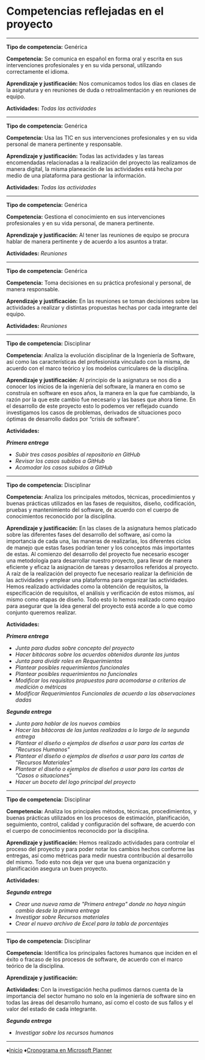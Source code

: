 # Competencias reflejadas en el proyecto 
***
**Tipo de competencia:** Genérica

**Competencia:** Se comunica en español en forma oral y escrita en sus intervenciones profesionales y en su vida personal, utilizando correctamente el idioma.

**Aprendizaje y justificación:** Nos comunicamos todos los días en clases de la asignatura y en reuniones de duda o retroalimentación y en reuniones de equipo.

**Actividades:** *Todas las actividades*
***
**Tipo de competencia:** Genérica

**Competencia:** Usa las TIC en sus intervenciones profesionales y en su vida personal de manera pertinente y responsable.

**Aprendizaje y justificación:** Todas las actividades y las tareas encomendadas relacionadas a la realización del proyecto las realizamos de manera digital, la misma planeación de las actividades está hecha por medio de una plataforma para gestionar la información.

**Actividades:** *Todas las actividades*
***
**Tipo de competencia:** Genérica

**Competencia:** Gestiona el conocimiento en sus intervenciones profesionales y en su vida personal, de manera pertinente.

**Aprendizaje y justificación:** Al tener las reuniones de equipo se procura hablar de manera pertinente y de acuerdo a los asuntos a tratar.

**Actividades:** *Reuniones*
***
**Tipo de competencia:** Genérica

**Competencia:** Toma decisiones en su práctica profesional y personal, de manera responsable.

**Aprendizaje y justificación:** En las reuniones se toman decisiones sobre las actividades a realizar y distintas propuestas hechas por cada integrante del equipo.

**Actividades:** *Reuniones*
***

**Tipo de competencia:** Disciplinar

**Competencia:** Analiza la evolución disciplinar de la Ingeniería de Software, así como las características del profesionista vinculado con la misma, de acuerdo con el marco teórico y los modelos curriculares de la disciplina.

**Aprendizaje y justificación:** Al principio de la asignatura se nos dio a conocer los inicios de la ingeniería del software, la manera en como se construía en software en esos años, la manera en la que fue cambiando, la razón por la que este cambio fue necesario y las bases que ahora tiene. 
En el desarrollo de este proyecto esto lo podemos ver reflejado cuando investigamos los casos de problemas, derivados de situaciones poco óptimas de desarrollo dados por “crisis de software”.

**Actividades:** 

***Primera entrega***
- *Subir tres casos posibles al repositorio en GitHub*
- *Revisar los casos subidos a GitHub*
- *Acomodar los casos subidos a GitHub*

***
**Tipo de competencia:** Disciplinar

**Competencia:** Analiza los principales métodos, técnicas, procedimientos y buenas prácticas utilizados en las fases de requisitos, diseño, codificación, pruebas y mantenimiento del software, de acuerdo con el cuerpo de conocimientos reconocido por la disciplina.

**Aprendizaje y justificación:** En las clases de la asignatura hemos platicado sobre las diferentes fases del desarrollo del software, así como la importancia de cada una, las maneras de realizarlas, los diferentes ciclos de manejo que estas fases podrían tener y los conceptos más importantes de estas.
Al comienzo del desarrollo del proyecto fue necesario escoger una metodología para desarrollar nuestro proyecto, para llevar de manera eficiente y eficaz la asignación de tareas y desarrollos referidos al proyecto. 
A raíz de la realización del proyecto fue necesario realizar la definición de las actividades y emplear una plataforma para organizar las actividades.  
Hemos realizado actividades como la obtención de requisitos, la especificación de requisitos, el análisis y verificación de estos mismos, así mismo como etapas de diseño. Todo esto lo hemos realizado como equipo para asegurar que la idea general del proyecto está acorde a lo que como conjunto queremos realizar.

**Actividades:** 

***Primera entrega***
-	*Junta para dudas sobre concepto del proyecto*
-	*Hacer bitácoras sobre los acuerdos obtenidos durante las juntas*
-	*Junta para dividir roles en Requerimientos*
-	*Plantear posibles requerimientos funcionales*
-	*Plantear posibles requerimientos no funcionales*
-	*Modificar los requisitos propuestos para acomodarse a criterios de medición o métricas*
-	*Modificar Requerimientos Funcionales de acuerdo a las observaciones dadas*

***Segunda entrega***
-	*Junta para hablar de los nuevos cambios*
-	*Hacer las bitácoras de las juntas realizadas a lo largo de la segunda entrega*
-	*Plantear el diseño o ejemplos de diseños a usar para las cartas de "Recursos Humanos"*
-	*Plantear el diseño o ejemplos de diseños a usar para las cartas de "Recursos Materiales"*
-	*Plantear el diseño o ejemplos de diseños a usar para las cartas de "Casos o situaciones"*
-	*Hacer un boceto del logo principal del proyecto*
***
**Tipo de competencia:** Disciplinar

**Competencia:** Analiza los principales métodos, técnicas, procedimientos, y buenas prácticas utilizados en los procesos de estimación, planificación, seguimiento, control, calidad y configuración del software, de acuerdo con el cuerpo de conocimientos reconocido por la disciplina.

**Aprendizaje y justificación:** Hemos realizado actividades para controlar el proceso del proyecto y para poder notar los cambios hechos conforme las entregas, así como métricas para medir nuestra contribución al desarrollo del mismo. Todo esto nos deja ver que una buena organización y planificación asegura un buen proyecto.

**Actividades:** 

***Segunda entrega***
-	*Crear una nueva rama de "Primera entrega" donde no haya ningún cambio desde la primera entrega*
-	*Investigar sobre Recursos materiales*
-	*Crear el nuevo archivo de Excel para la tabla de porcentajes*
***
**Tipo de competencia:** Disciplinar

**Competencia:** Identifica los principales factores humanos que inciden en el éxito o fracaso de los procesos de software, de acuerdo con el marco teórico de la disciplina.

**Aprendizaje y justificación:** 

**Actividades:** Con la investigación hecha pudimos darnos cuenta de la importancia del sector humano no solo en la ingeniería de software sino en todas las áreas del desarrollo humano, así como el costo de sus fallos y el valor del estado de cada integrante.

***Segunda entrega***
-	*Investigar sobre los recursos humanos*

***
♦[Inicio](https://github.com/Edwin-Lines/Proyecto-And-Then...- "Inicio")
♦[Cronograma en Microsoft Planner](https://tasks.office.com/alumnos.uady.mx/es/Home/Planner/#/plantaskboard?groupId=770ad327-1ceb-44b7-8aca-221b2e1fa85c&planId=PQPZC5TIrESN4PLdSEPhJmQAG_j8 "Microsoft Planner")
